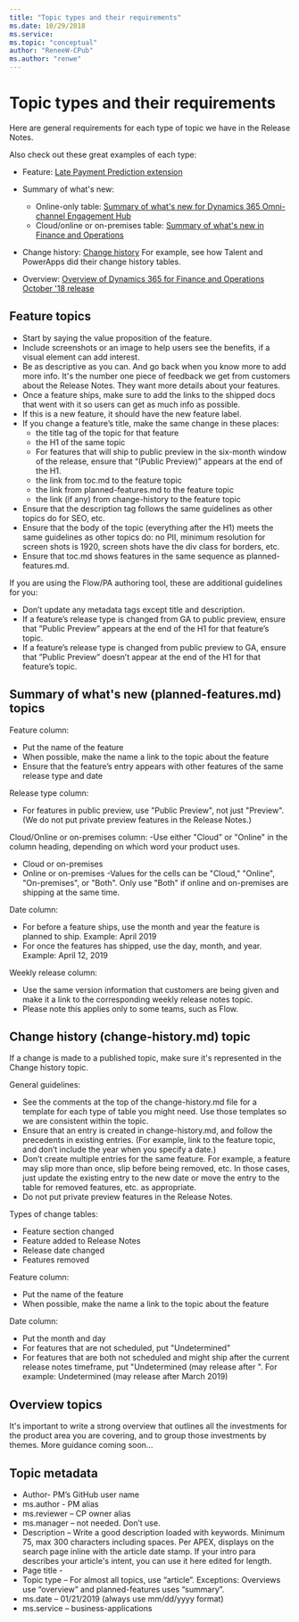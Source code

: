 ```yaml
---
title: "Topic types and their requirements"
ms.date: 10/29/2018
ms.service: 
ms.topic: "conceptual"
author: "ReneeW-CPub"
ms.author: "renwe"
---
```

# Topic types and their requirements
Here are general requirements for each type of topic we have in the Release Notes. 

Also check out these great examples of each type: 

- Feature: [Late Payment Prediction extension](https://docs.microsoft.com/en-us/business-applications-release-notes/October18/dynamics365-business-central/late-payment-prediction)

- Summary of what's new: 
  - Online-only table: [Summary of what's new for Dynamics 365 Omni-channel Engagement Hub](https://docs.microsoft.com/en-us/business-applications-release-notes/October18/service/customer-service-omni-channel-release-notes/planned-features)
  - Cloud/online or on-premises table: [Summary of what's new in Finance and Operations](https://docs.microsoft.com/en-us/business-applications-release-notes/October18/dynamics365-finance-operations/planned-features)

- Change history: [Change history](https://docs.microsoft.com/en-us/business-applications-release-notes/October18/change-history)
For example, see how Talent and PowerApps did their change history tables. 

- Overview: [Overview of Dynamics 365 for Finance and Operations October '18 release](https://docs.microsoft.com/en-us/business-applications-release-notes/October18/dynamics365-finance-operations/)



## Feature topics

- Start by saying the value proposition of the feature.
- Include screenshots or an image to help users see the benefits, if a visual element can add interest.
- Be as descriptive as you can. And go back when you know more to add more info. It's the number one piece of feedback we get from customers about the Release Notes. They want more details about your features. 
- Once a feature ships, make sure to add the links to the shipped docs that went with it so users can get as much info as possible.
- If this is a new feature, it should have the new feature label.
- If you change a feature’s title, make the same change in these places:
  - the title tag of the topic for that feature 
  - the H1 of the same topic
  - For features that will ship to public preview in the six-month window of the release, ensure that “(Public Preview)” appears at the end of the H1.
  -  the link from toc.md to the feature topic
  - the link from planned-features.md to the feature topic
  - the link (if any) from change-history to the feature topic
- Ensure that the description tag follows the same guidelines as other topics do for SEO, etc.
- Ensure that the body of the topic (everything after the H1) meets the same guidelines as other topics do: no PII, minimum resolution for screen shots is 1920, screen shots have the div class for borders, etc.
- Ensure that toc.md shows features in the same sequence as planned-features.md.

If you are using the Flow/PA authoring tool, these are additional guidelines for you:
- Don’t update any metadata tags except title and description.
- If a feature’s release type is changed from GA to public preview, ensure that ”Public Preview” appears at the end of the H1 for that feature’s topic.
- If a feature’s release type is changed from public preview to GA, ensure that ”Public Preview” doesn’t appear at the end of the H1 for that feature’s topic.

## Summary of what's new (planned-features.md) topics 

Feature column:
- Put the name of the feature
- When possible, make the name a link to the topic about the feature
- Ensure that the feature’s entry appears with other features of the same release type and date

Release type column:
- For features in public preview, use "Public Preview", not just "Preview". (We do not put private preview features in the Release Notes.)

Cloud/Online or on-premises column:
-Use either "Cloud" or "Online" in the column heading, depending on which word your product uses. 
  - Cloud or on-premises
  - Online or on-premises
 -Values for the cells can be "Cloud," "Online", "On-premises", or "Both". Only use "Both" if online and on-premises are shipping at the same time.

Date column:
- For before a feature ships, use the month and year the feature is planned to ship. Example: April 2019
- For once the features has shipped, use the day, month, and year. Example: April 12, 2019

Weekly release column:
- Use the same version information that customers are being given and make it a link to the corresponding weekly release notes topic.
- Please note this applies only to some teams, such as Flow.


## Change history (change-history.md) topic
If a change is made to a published topic, make sure it's represented in the Change history topic.

General guidelines:
- See the comments at the top of the change-history.md file for a template for each type of table you might need. Use those templates so we are consistent within the topic. 
- Ensure that an entry is created in change-history.md, and follow the precedents in existing entries. (For example, link to the feature topic, and don’t include the year when you specify a date.)
- Don’t create multiple entries for the same feature. For example, a feature may slip more than once, slip before being removed, etc. In those cases, just update the existing entry to the new date or move the entry to the table for removed features, etc. as appropriate.
- Do not put private preview features in the Release Notes.

Types of change tables:
- Feature section changed
- Feature added to Release Notes
- Release date changed
- Features removed

Feature column:
- Put the name of the feature
- When possible, make the name a link to the topic about the feature

Date column:
- Put the month and day 
- For features that are not scheduled, put "Undetermined"
- For features that are both not scheduled and might ship after the current release notes timeframe, put "Undetermined (may release after <month year>". For example: Undetermined (may release after March 2019)
  

## Overview topics
It's important to write a strong overview that outlines all the investments for the product area you are covering, and to group those investments by themes. More guidance coming soon...

## Topic metadata

- Author- PM’s GitHub user name
- ms.author - PM alias
- ms.reviewer – CP owner alias
- ms.manager – not needed. Don’t use.
- Description – Write a good description loaded with keywords. Minimum 75, max 300 characters including spaces. Per APEX, displays on the search page inline with the article date stamp. If your intro para describes your article's intent, you can use it here edited for length.
- Page title - 
- Topic type – For almost all topics, use “article”. Exceptions: Overviews use “overview” and planned-features uses “summary”. 
- ms.date – 01/21/2019 (always use mm/dd/yyyy format)
- ms.service – business-applications

